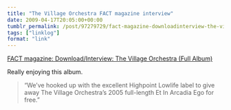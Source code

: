 ```yaml
---
title: "The Village Orchestra FACT magazine interview"
date: 2009-04-17T20:05:00+00:00
tumblr_permalink: /post/97279729/fact-magazine-downloadinterview-the-village
tags: ["linklog"]
format: "link"
---
```


[FACT magazine: Download/Interview: The Village Orchestra (Full Album)][1]

Really enjoying this album.

> &ldquo;We&rsquo;ve hooked up with the excellent Highpoint Lowlife label to give away The Village Orchestra&rsquo;s 2005 full-length Et In Arcadia Ego for free.&rdquo;

[1]: http://www.factmagazine.co.uk/index.php?option=com_content&task=view&id=2318&Itemid=99

